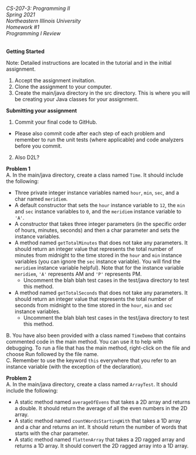 ###### CS-207-3: Programming II <br> Spring 2021 <br> Northeastern Illinois University <br> Homework #1 <br> Programming I Review

**Getting Started**

Note: Detailed instructions are located in the tutorial and in the initial assignment.
1. Accept the assignment invitation.
2. Clone the assignment to your computer.
3. Create the main/java directory in the src directory. This is where you will be creating your 
Java classes for your assignment.

**Submitting your assignment**
1. Commit your final code to GitHub. 
- Please also commit code after each step of each problem and remember to run the unit tests 
(where applicable) and code analyzers before you commit.
2. Also D2L?

**Problem 1**<br>
A. In the main/java directory, create a class named `Time`. It should include the following:
- Three private integer instance variables named `hour`, `min`, `sec`, and a char named `meridiem`.
- A default constructor that sets the `hour` instance variable to `12`, the `min` and `sec` instance 
variables to `0`, and the `meridiem` instance variable to `'A'`.
- A constructor that takes three integer parameters (in the specific order of hours, minutes, seconds) 
and then a char parameter and sets the instance variables.
- A method named `getTotalMinutes` that does not take any parameters. It should return an integer 
value that represents the total number of minutes from midnight to the time stored in the `hour` and 
`min` instance variables (you can ignore the `sec` instance variable). You will find the `meridiem` 
instance variable helpful). Note that for the instance variable `meridiem`, `'A'`  represents AM 
and `'P'`  represents PM.
    - Uncomment the blah blah test cases in the test/java directory to test this method.
- A method named `getTotalSeconds` that does not take any parameters. It should return an integer 
value that represents the total number of seconds from midnight to the time stored in the `hour`, 
`min` and `sec` instance variables.
    - Uncomment the blah blah test cases in the test/java directory to test this method.

B. You have also been provided with a class named `TimeDemo` that contains commented code in the 
main method.  You can use it to help with debugging.  To run a file that has the main method, 
right-click on the file and choose Run followed by the file name.<br>
C. Remember to use the keyword `this` everywhere that you refer to an instance variable 
(with the exception of the declaration).

**Problem 2**<br>
A. In the main/java directory, create a class named `ArrayTest`. It should include the following:
- A static method named `averageOfEvens` that takes a 2D array and returns a double. It should return the average of 
all the even numbers in the 2D array.
- A static method named `countWordsStartingWith` that takes a 1D array and a char and returns an int. It should
return the number of words that starts with the char parameter.
- A static method named `flattenArray` that takes a 2D ragged array and returns a 1D array. It should
convert the 2D ragged array into a 1D array.